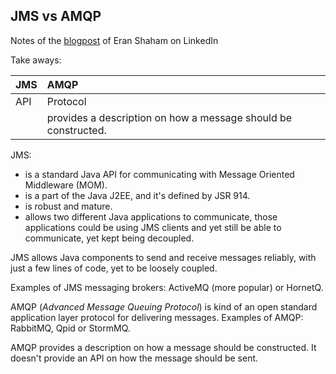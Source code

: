 ## JMS vs AMQP

Notes of the [blogpost](https://www.linkedin.com/pulse/jms-vs-amqp-eran-shaham/) of Eran Shaham on LinkedIn 

Take aways:

| JMS               | AMQP          |
|:----              |:--------------|
|API                | Protocol                                                      |
|                   | provides a description on how a message should be constructed.|

JMS:
- is a standard Java API for communicating with Message Oriented Middleware (MOM).
- is a part of the Java J2EE, and it's defined by JSR 914.
- is robust and mature.
- allows two different Java applications to communicate, those applications could be using JMS clients and yet still be able to communicate, yet kept being decoupled.


JMS allows Java components to send and receive messages reliably, with just a few lines of code, yet to be loosely coupled.

Examples of JMS messaging brokers: ActiveMQ (more popular) or HornetQ.


AMQP (*Advanced Message Queuing Protocol*) is kind of an open standard application layer protocol for delivering messages.
Examples of AMQP: RabbitMQ, Qpid or StormMQ.


AMQP provides a description on how a message should be constructed. It doesn't provide an API on how the message should be sent.